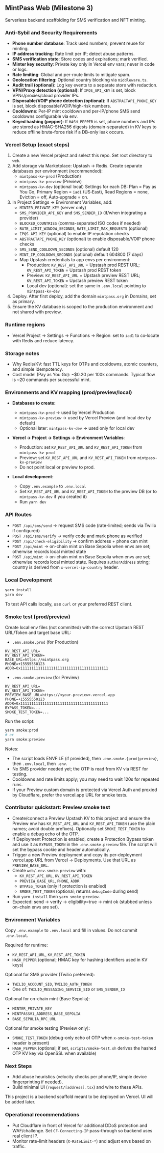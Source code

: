 ## MintPass Web (Milestone 3)

Serverless backend scaffolding for SMS verification and NFT minting.

### Anti-Sybil and Security Requirements
- **Phone number database**: Track used numbers; prevent reuse for minting.
- **IP address tracking**: Rate limit per IP; detect abuse patterns.
- **SMS verification state**: Store codes and expirations; mark verified.
- **Minter key security**: Private key only in Vercel env vars; never in code or logs.
- **Rate limiting**: Global and per-route limits to mitigate spam.
- **Geolocation filtering**: Optional country blocking via `middleware.ts`.
- **Audit trail (optional)**: Log key events to a separate store with redaction.
 - **VPN/Proxy detection (optional)**: If `IPQS_API_KEY` is set, block VPNs/proxies/cloud provider IPs.
 - **Disposable/VOIP phone detection (optional)**: If `ABSTRACTAPI_PHONE_KEY` is set, block disposable/VOIP/high-risk numbers.
 - **Cooldowns**: Per-IP mint cooldown and per-IP/phone SMS send cooldowns configurable via env.
 - **Keyed hashing (pepper)**: If `HASH_PEPPER` is set, phone numbers and IPs are stored as HMAC-SHA256 digests (domain-separated) in KV keys to reduce offline brute-force risk if a DB-only leak occurs.

### Vercel Setup (exact steps)
1. Create a new Vercel project and select this repo. Set root directory to `web`.
2. Add storage via Marketplace: Upstash → Redis. Create separate databases per environment (recommended):
   - `mintpass-kv-prod` (Production)
   - `mintpass-kv-preview` (Preview)
   - `mintpass-kv-dev` (optional local)
   Settings for each DB: Plan = Pay as You Go, Primary Region = `iad1` (US‑East), Read Regions = none, Eviction = off, Auto‑upgrade = on.
3. In Project Settings → Environment Variables, add:
   - `MINTER_PRIVATE_KEY` (server only)
   - `SMS_PROVIDER_API_KEY` and `SMS_SENDER_ID` (if/when integrating a provider)
   - `BLOCKED_COUNTRIES` (comma-separated ISO codes if needed)
   - `RATE_LIMIT_WINDOW_SECONDS`, `RATE_LIMIT_MAX_REQUESTS` (optional)
   - `IPQS_API_KEY` (optional) to enable IP reputation checks
   - `ABSTRACTAPI_PHONE_KEY` (optional) to enable disposable/VOIP phone checks
    - `SMS_SEND_COOLDOWN_SECONDS` (optional) default 120
    - `MINT_IP_COOLDOWN_SECONDS` (optional) default 604800 (7 days)
   - Map Upstash credentials to app envs per environment:
     - Production: `KV_REST_API_URL` = Upstash prod REST URL; `KV_REST_API_TOKEN` = Upstash prod REST token
     - Preview: `KV_REST_API_URL` = Upstash preview REST URL; `KV_REST_API_TOKEN` = Upstash preview REST token
     - Local dev (optional): set the same in `.env.local` pointing to `mintpass-kv-dev`
4. Deploy. After first deploy, add the domain `mintpass.org` in Domains, set as primary.
5. Ensure the KV database is scoped to the production environment and not shared with preview.

### Runtime regions
- Vercel Project → Settings → Functions → Region: set to `iad1` to co‑locate with Redis and reduce latency.

### Storage notes
- Why Redis/KV: fast TTL keys for OTPs and cooldowns, atomic counters, and simple idempotency.
- Cost model (Pay as You Go): ~$0.20 per 100k commands. Typical flow is ~20 commands per successful mint.

### Environments and KV mapping (prod/preview/local)
- **Databases to create**:
  - `mintpass-kv-prod` → used by Vercel Production
  - `mintpass-kv-preview` → used by Vercel Preview (and local dev by default)
  - Optional later: `mintpass-kv-dev` → used only for local dev

- **Vercel → Project → Settings → Environment Variables**:
  - Production: set `KV_REST_API_URL` and `KV_REST_API_TOKEN` from `mintpass-kv-prod`
  - Preview: set `KV_REST_API_URL` and `KV_REST_API_TOKEN` from `mintpass-kv-preview`
  - Do not point local or preview to prod.

- **Local development**:
  - Copy `.env.example` to `.env.local`
  - Set `KV_REST_API_URL` and `KV_REST_API_TOKEN` to the preview DB (or to `mintpass-kv-dev` if you created it)
  - Run `yarn dev`

### API Routes
- `POST /api/sms/send` → request SMS code (rate-limited; sends via Twilio if configured)
- `POST /api/sms/verify` → verify code and mark phone as verified
- `POST /api/check-eligibility` → confirm address + phone can mint
- `POST /api/mint` → on-chain mint on Base Sepolia when envs are set; otherwise records local minted state
 - `POST /api/mint` → on-chain mint on Base Sepolia when envs are set; otherwise records local minted state. Requires `authorAddress` string; country is derived from `x-vercel-ip-country` header.

### Local Development
```bash
yarn install
yarn dev
```

To test API calls locally, use `curl` or your preferred REST client.

### Smoke test (prod/preview)
Create local env files (not committed) with the correct Upstash REST URL/Token and target base URL:

- `.env.smoke.prod` (for Production)
```
KV_REST_API_URL=
KV_REST_API_TOKEN=
BASE_URL=https://mintpass.org
PHONE=+15555550123
ADDR=0x1111111111111111111111111111111111111111
```

- `.env.smoke.preview` (for Preview)
```
KV_REST_API_URL=
KV_REST_API_TOKEN=
PREVIEW_BASE_URL=https://<your-preview>.vercel.app
PHONE=+15555550123
ADDR=0x1111111111111111111111111111111111111111
BYPASS_TOKEN=...
SMOKE_TEST_TOKEN=...
```

Run the script:
```bash
yarn smoke:prod
# or
yarn smoke:preview
```

Notes:
- The script loads ENVFILE (if provided), then `.env.smoke.{prod|preview}`, then `.env.local`, then `.env`.
- No SMS provider needed yet; the OTP is read from KV via REST for testing.
- Cooldowns and rate limits apply; you may need to wait 120s for repeated runs.
 - If your Preview custom domain is protected via Vercel Auth and proxied by Cloudflare, prefer the vercel.app URL for smoke tests.

### Contributor quickstart: Preview smoke test
- Create/connect a Preview Upstash KV to this project and ensure the Preview env has `KV_REST_API_URL` and `KV_REST_API_TOKEN` (use the plain names; avoid double prefixes). Optionally set `SMOKE_TEST_TOKEN` to enable a debug echo of the OTP.
- If Deployment Protection is enabled, create a Protection Bypass token and use it as `BYPASS_TOKEN` in the `.env.smoke.preview` file. The script will set the bypass cookie and header automatically.
- Trigger a new Preview deployment and copy its per-deployment vercel.app URL from Vercel → Deployments. Use that URL as `PREVIEW_BASE_URL`.
- Create `web/.env.smoke.preview` with:
  - `KV_REST_API_URL`, `KV_REST_API_TOKEN`
  - `PREVIEW_BASE_URL`, `PHONE`, `ADDR`
  - `BYPASS_TOKEN` (only if protection is enabled)
  - `SMOKE_TEST_TOKEN` (optional; returns `debugCode` during send)
- Run `yarn install` then `yarn smoke:preview`.
- Expected: send → verify → eligibility=true → mint ok (stubbed unless on-chain envs are set).

### Environment Variables
Copy `.env.example` to `.env.local` and fill in values. Do not commit `.env.local`.

Required for runtime:
- `KV_REST_API_URL`, `KV_REST_API_TOKEN`
- `HASH_PEPPER` (optional; HMAC key for hashing identifiers used in KV keys)

Optional for SMS provider (Twilio preferred):
- `TWILIO_ACCOUNT_SID`, `TWILIO_AUTH_TOKEN`
- One of: `TWILIO_MESSAGING_SERVICE_SID` or `SMS_SENDER_ID`

Optional for on-chain mint (Base Sepolia):
- `MINTER_PRIVATE_KEY`
- `MINTPASSV1_ADDRESS_BASE_SEPOLIA`
- `BASE_SEPOLIA_RPC_URL`

Optional for smoke testing (Preview only):
- `SMOKE_TEST_TOKEN` (debug-only echo of OTP when `x-smoke-test-token` header is present)
- `HASH_PEPPER` (optional; if set, `scripts/smoke-test.sh` derives the hashed OTP KV key via OpenSSL when available)

### Next Steps
- Add abuse heuristics (velocity checks per phone/IP, simple device fingerprinting if needed).
- Build minimal UI (`request/[address].tsx`) and wire to these APIs.

This project is a backend scaffold meant to be deployed on Vercel. UI will be added later.

### Operational recommendations
- Put Cloudflare in front of Vercel for additional DDoS protection and WAF/challenge. Set `CF-Connecting-IP` pass-through so backend uses real client IP.
- Monitor rate-limit headers (`X-RateLimit-*`) and adjust envs based on traffic.
